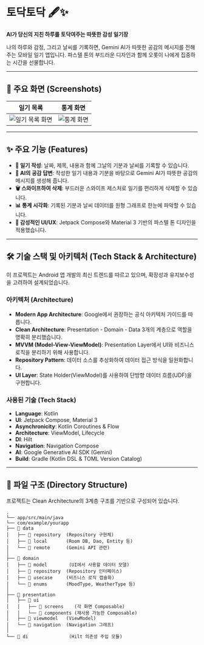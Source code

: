 # 토닥토닥 🖋️✨

**AI가 당신의 지친 하루를 토닥여주는 따뜻한 감성 일기장**

나의 하루와 감정, 그리고 날씨를 기록하면, Gemini AI가 따뜻한 공감의 메시지를 전해주는 모바일 일기 앱입니다. 파스텔 톤의 부드러운 디자인과 함께 오롯이 나에게 집중하는 시간을 선물합니다.

---

## 📸 주요 화면 (Screenshots)

| 일기 목록 | 통계 화면 |
| :---: | :---: |
| ![일기 목록 화면](https://via.placeholder.com/300x600.png?text=Diary+List+Screen) | ![통계 화면](https://via.placeholder.com/300x600.png?text=Statistics+Screen) |

---

## ✨ 주요 기능 (Features)

* **📝 일기 작성**: 날짜, 제목, 내용과 함께 그날의 기분과 날씨를 기록할 수 있습니다.
* **🤖 AI의 공감 답변**: 작성한 일기 내용과 기분을 바탕으로 Gemini AI가 따뜻한 공감의 메시지를 생성해 줍니다.
* **🗑️ 스와이프하여 삭제**: 부드러운 스와이프 제스처로 일기를 편리하게 삭제할 수 있습니다.
* **📊 통계 시각화**: 기록된 기분과 날씨 데이터를 원형 그래프로 한눈에 파악할 수 있습니다.
* **🎨 감성적인 UI/UX**: Jetpack Compose와 Material 3 기반의 파스텔 톤 디자인을 적용했습니다.

---

## 🛠️ 기술 스택 및 아키텍처 (Tech Stack & Architecture)

이 프로젝트는 Android 앱 개발의 최신 트렌드를 따르고 있으며, 확장성과 유지보수성을 고려하여 설계되었습니다.

### 아키텍처 (Architecture)

* **Modern App Architecture**: Google에서 권장하는 공식 아키텍처 가이드를 따릅니다.
* **Clean Architecture**: Presentation - Domain - Data 3개의 계층으로 역할을 명확히 분리했습니다.
* **MVVM (Model-View-ViewModel)**: Presentation Layer에서 UI와 비즈니스 로직을 분리하기 위해 사용합니다.
* **Repository Pattern**: 데이터 소스를 추상화하여 데이터 접근 방식을 일원화합니다.
* **UI Layer**: State Holder(ViewModel)를 사용하여 단방향 데이터 흐름(UDF)을 구현합니다.

### 사용된 기술 (Tech Stack)

* **Language**: Kotlin
* **UI**: Jetpack Compose, Material 3
* **Asynchronicity**: Kotlin Coroutines & Flow
* **Architecture**: ViewModel, Lifecycle
* **DI**: Hilt
* **Navigation**: Navigation Compose
* **AI**: Google Generative AI SDK (Gemini)
* **Build**: Gradle (Kotlin DSL & TOML Version Catalog)

---

## 📁 파일 구조 (Directory Structure)

프로젝트는 Clean Architecture의 3계층 구조를 기반으로 구성되어 있습니다.
```
.
└── app/src/main/java
└── com/example/yourapp
├── 📂 data
│   ├── 📂 repository  (Repository 구현체)
│   ├── 📂 local       (Room DB, Dao, Entity 등)
│   └── 📂 remote      (Gemini API 관련)
│
├── 📂 domain
│   ├── 📂 model        (UI에서 사용할 데이터 모델)
│   ├── 📂 repository  (Repository 인터페이스)
│   ├── 📂 usecase     (비즈니스 로직 캡슐화)
│   └── 📂 enums       (MoodType, WeatherType 등)
│
├── 📂 presentation
│   ├── 📂 ui
│   │   ├── 📂 screens    (각 화면 Composable)
│   │   └── 📂 components (재사용 가능한 Composable)
│   ├── 📂 viewmodel   (ViewModel)
│   └── 📂 navigation  (Navigation 그래프)
│
└── 📂 di               (Hilt 의존성 주입 모듈)
```
